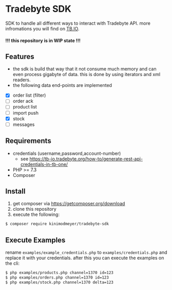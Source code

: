# Tradebyte SDK

SDK to handle all different ways to interact with Tradebyte API. more infromations you will find on [TB.IO](https://tradebyte.io/).

#### !!! this repository is in WIP state !!!

## Features

* the sdk is build that way that it not consume much memory and can even process gigabyte of data. this is done by using iterators and xml readers.
* the following data end-points are implemented
- [x] order list (filter)
- [ ] order ack
- [ ] product list
- [ ] import push
- [x] stock
- [ ] messages

## Requirements

* credentials (username,password,account-number)
  * see https://tb-io.tradebyte.org/how-to/generate-rest-api-credentials-in-tb-one/
* PHP >= 7.3
* Composer

## Install

1. get composer via https://getcomposer.org/download
2. clone this repository
3. execute the following:

```bash
$ composer require kinimodmeyer/tradebyte-sdk
```

## Execute Examples

rename ``examples/example_credentials.php`` to ``examples/credentials.php`` and replace it with your credentials.
after this you can execute the examples on the cli:

```bash
$ php examples/products.php channel=1370 id=123
$ php examples/orders.php channel=1370 id=123
$ php examples/stock.php channel=1370 delta=123
```
